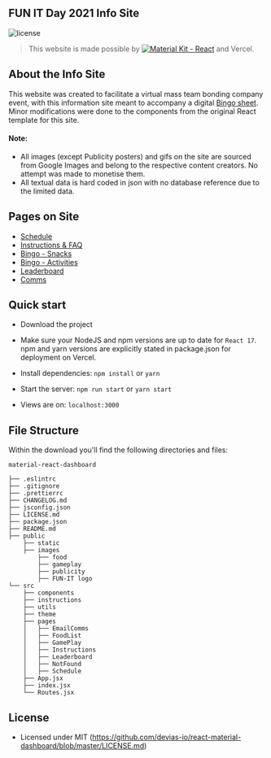 ## FUN IT Day 2021 Info Site
![license](https://img.shields.io/badge/license-MIT-blue.svg)

> This website is made possible by [![Material Kit - React](https://s3.eu-west-2.amazonaws.com/devias/products/react-material-dashboard/react-material-free-xl.jpg)](https://react-material-dashboard.devias.io/) and Vercel.

## About the Info Site
This website was created to facilitate a virtual mass team bonding company event, with this information site meant to accompany a digital [Bingo sheet](bingobaker.com). Minor modifications were done to the components from the original React template for this site.

#### Note:
- All images (except Publicity posters) and gifs on the site are sourced from Google Images and belong to the respective content creators. No attempt was made to monetise them.
- All textual data is hard coded in json with no database reference due to the limited data.

## Pages on Site

- [Schedule](https://funitday-21.vercel.app/app/schedule)
- [Instructions & FAQ](https://funitday-21.vercel.app/app/instructions)
- [Bingo - Snacks](https://funitday-21.vercel.app/app/eat)
- [Bingo - Activities](https://funitday-21.vercel.app/app/gameplay)
- [Leaderboard](https://funitday-21.vercel.app/app/leaderboard)
- [Comms](https://funitday-21.vercel.app/app/publicity)

## Quick start

- Download the project

- Make sure your NodeJS and npm versions are up to date for `React 17`. npm and yarn versions are explicitly stated in package.json for deployment on Vercel.

- Install dependencies: `npm install` or `yarn`

- Start the server: `npm run start` or `yarn start`

- Views are on: `localhost:3000`

## File Structure

Within the download you'll find the following directories and files:

```
material-react-dashboard

├── .eslintrc
├── .gitignore
├── .prettierrc
├── CHANGELOG.md
├── jsconfig.json
├── LICENSE.md
├── package.json
├── README.md
├── public
	├── static
	├── images
		├── food
		├── gameplay
		├── publicity
		├── FUN-IT logo
└── src
	├── components
	├── instructions
	├── utils
	├── theme
	├── pages
	│	├── EmailComms
	│	├── FoodList
	│	├── GamePlay
	│	├── Instructions
	│	├── Leaderboard
	│	├── NotFound
	│	├── Schedule
	├── App.jsx
	├── index.jsx
	└── Routes.jsx
```
## License

- Licensed under MIT (https://github.com/devias-io/react-material-dashboard/blob/master/LICENSE.md)
